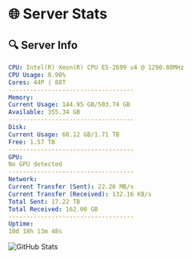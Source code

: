 # 🌐 Server Stats
## 🔍 Server Info
```yaml
CPU: Intel(R) Xeon(R) CPU E5-2699 v4 @ 1290.88MHz
CPU Usage: 0.90%
Cores: 44P | 88T
-----------------------------------
Memory:
Current Usage: 144.95 GB/503.74 GB
Available: 355.34 GB
-----------------------------------
Disk:
Current Usage: 60.12 GB/1.71 TB
Free: 1.57 TB
-----------------------------------
GPU:
No GPU detected
-----------------------------------
Network:
Current Transfer (Sent): 22.26 MB/s
Current Transfer (Received): 132.16 KB/s
Total Sent: 17.22 TB
Total Received: 162.00 GB
-----------------------------------
Uptime:
10d 18h 13m 48s
```
![GitHub Stats](https://img.shields.io/badge/Updated-2025-03-18_15:36:37-blue)